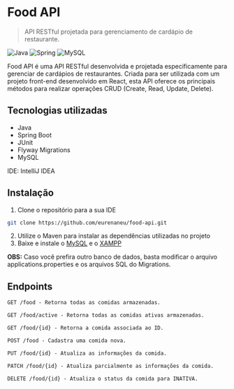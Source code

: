 # Food API

> API RESTful projetada para gerenciamento de cardápio de restaurante.

![Java](https://img.shields.io/badge/java-%23ED8B00.svg?style=for-the-badge&logo=openjdk&logoColor=white)
![Spring](https://img.shields.io/badge/spring-%236DB33F.svg?style=for-the-badge&logo=spring&logoColor=white)
![MySQL](https://img.shields.io/badge/MySQL-00000F?style=for-the-badge&logo=mysql&logoColor=white)

Food API é uma API RESTful desenvolvida e projetada especificamente para gerenciar de cardápios de restaurantes. Criada para ser utilizada com um projeto front-end desenvolvido em React, esta API oferece os principais métodos para realizar operações CRUD (Create, Read, Update, Delete).

## Tecnologias utilizadas

- Java
- Spring Boot
- JUnit
- Flyway Migrations
- MySQL

IDE: IntelliJ IDEA

## Instalação

1. Clone o repositório para a sua IDE
   
```bash
git clone https://github.com/eurenaneu/food-api.git
```

2. Utilize o Maven para instalar as dependências utilizadas no projeto
3. Baixe e instale o [MySQL](https://dev.mysql.com/downloads/workbench/) e o [XAMPP](https://www.apachefriends.org/pt_br/index.html)

**OBS:** Caso você prefira outro banco de dados, basta modificar o arquivo applications.properties e os arquivos SQL do Migrations.

## Endpoints
```markdown
GET /food - Retorna todas as comidas armazenadas.

GET /food/active - Retorna todas as comidas ativas armazenadas.

GET /food/{id} - Retorna a comida associada ao ID.

POST /food - Cadastra uma comida nova.

PUT /food/{id} - Atualiza as informações da comida.

PATCH /food/{id} - Atualiza parcialmente as informações da comida.

DELETE /food/{id} - Atualiza o status da comida para INATIVA.
```
